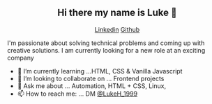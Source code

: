 <h2 align="center">Hi there my name is Luke 👋</h2>   
<p align="center"> 
 <a href="https://www.linkedin.com/in/lukehowsam/">Linkedin</a> 
 <a href="https://github.com/luke-h1/">Github</a> 
</p> 

 I'm passionate about solving technical problems and coming up with creative solutions. 
 I am currently looking for a new role at an exciting company   
 
 
<!---- 🚀 I’m currently working on ...   --> 
- 🌱 I’m currently learning ...HTML, CSS & Vanilla Javascript 
- 👯 I’m looking to collaborate on ...  Frontend projects 
- 💬 Ask me about ... Automation, HTML + CSS, Linux, 
- 📫 How to reach me: ... DM <a href="https://twitter.com/LukeH_1999">@LukeH_1999</a> 

